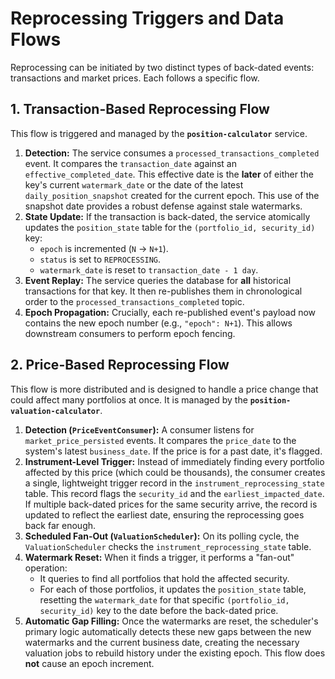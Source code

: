 # Reprocessing Triggers and Data Flows

Reprocessing can be initiated by two distinct types of back-dated events: transactions and market prices. Each follows a specific flow.

## 1. Transaction-Based Reprocessing Flow

This flow is triggered and managed by the **`position-calculator`** service.

1.  **Detection:** The service consumes a `processed_transactions_completed` event. It compares the `transaction_date` against an `effective_completed_date`. This effective date is the **later** of either the key's current `watermark_date` or the date of the latest `daily_position_snapshot` created for the current epoch. This use of the snapshot date provides a robust defense against stale watermarks.
2.  **State Update:** If the transaction is back-dated, the service atomically updates the `position_state` table for the `(portfolio_id, security_id)` key:
    * `epoch` is incremented (`N` -> `N+1`).
    * `status` is set to `REPROCESSING`.
    * `watermark_date` is reset to `transaction_date - 1 day`.
3.  **Event Replay:** The service queries the database for **all** historical transactions for that key. It then re-publishes them in chronological order to the `processed_transactions_completed` topic.
4.  **Epoch Propagation:** Crucially, each re-published event's payload now contains the new epoch number (e.g., `"epoch": N+1`). This allows downstream consumers to perform epoch fencing.

## 2. Price-Based Reprocessing Flow

This flow is more distributed and is designed to handle a price change that could affect many portfolios at once. It is managed by the **`position-valuation-calculator`**.

1.  **Detection (`PriceEventConsumer`):** A consumer listens for `market_price_persisted` events. It compares the `price_date` to the system's latest `business_date`. If the price is for a past date, it's flagged.
2.  **Instrument-Level Trigger:** Instead of immediately finding every portfolio affected by this price (which could be thousands), the consumer creates a single, lightweight trigger record in the `instrument_reprocessing_state` table. This record flags the `security_id` and the `earliest_impacted_date`. If multiple back-dated prices for the same security arrive, the record is updated to reflect the earliest date, ensuring the reprocessing goes back far enough.
3.  **Scheduled Fan-Out (`ValuationScheduler`):** On its polling cycle, the `ValuationScheduler` checks the `instrument_reprocessing_state` table.
4.  **Watermark Reset:** When it finds a trigger, it performs a "fan-out" operation:
    * It queries to find all portfolios that hold the affected security.
    * For each of those portfolios, it updates the `position_state` table, resetting the `watermark_date` for that specific `(portfolio_id, security_id)` key to the date before the back-dated price.
5.  **Automatic Gap Filling:** Once the watermarks are reset, the scheduler's primary logic automatically detects these new gaps between the new watermarks and the current business date, creating the necessary valuation jobs to rebuild history under the existing epoch. This flow does **not** cause an epoch increment.